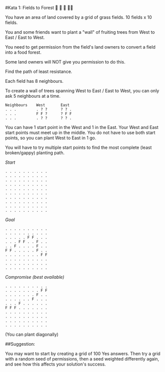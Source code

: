 #Kata 1: Fields to Forest :deciduous_tree: :deciduous_tree: :deciduous_tree: :deciduous_tree::deciduous_tree:

You have an area of land covered by a grid of grass fields. 10 fields x 10 fields.

You and some friends want to plant a "wall" of fruiting trees from West to East / East to West.

You need to get permission from the field's land owners to convert a field into a food forest.

Some land owners will NOT give you permission to do this.

Find the path of least resistance.

Each field has 8 neighbours.

To create a wall of trees spanning West to East / East to West, you can only ask 5 neighbours at a time.

```
Neighbours    West       East     
. . .         . ? ?      ? ? .
. . .         F F ?      ? F F
. . .         . ? ?      ? ? .
```

You can have 1 start point in the West and 1 in the East.
Your West and East start points must meet up in the middle.
You do not have to use both start points, so you can plant West to East in 1 go.

You will have to try multiple start points to find the most complete (least broken/gappy) planting path.

*Start*
```
. . . . . . . . . . 
. . . . . . . . . . 
. . . . . . . . . . 
. . . . . . . . . . 
. . . . . . . . . . 
. . . . . . . . . . 
. . . . . . . . . . 
. . . . . . . . . . 
. . . . . . . . . . 
. . . . . . . . . . 
```

*Goal*
```
. . . . . . . . . . 
. . . . . . . . . . 
. . . . . F F . . .
. . . F F . . F . .
. . F . . . . F . .
F F . . . . . F . .
. . . . . . . . F F
. . . . . . . . . . 
. . . . . . . . . . 
. . . . . . . . . . 

```

*Compromise (best available)*
```
. . . . . . . . . . 
. . . . . . . . F F 
. . . . . . . F . . 
. . . . . . F . . . 
. . . F . . . . . . 
F F F . . . . . . . 
. . . . . . . . . . 
. . . . . . . . . . 
. . . . . . . . . . 
. . . . . . . . . . 

```

(You can plant diagonally)

##Suggestion:

You may want to start by creating a grid of 100 Yes answers. 
Then try a grid with a random seed of permissions, then a seed weighted differently again, and see how this affects your solution's success.




